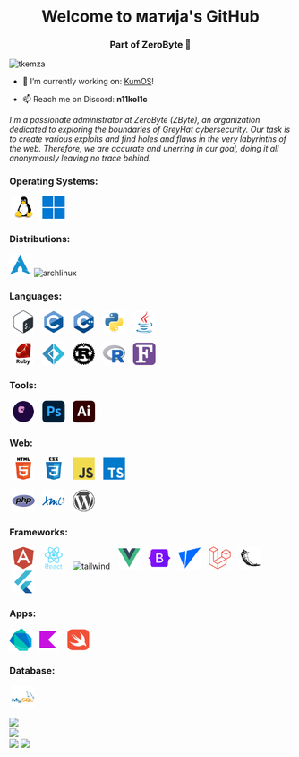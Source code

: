 <h1 align="center">Welcome to матија's GitHub</h1>
<h3 align="center">Part of ZeroByte 🩶</h3>

<p align="left"> <img src="https://komarev.com/ghpvc/?username=tkemza&label=Profile%20views&color=0e75b6&style=flat" alt="tkemza" /> </p>

- 🔭 I’m currently working on: [KumOS](https://github.com/TodorW/ZephyrOS)!

- 📫 Reach me on Discord: **n11kol1c**

<p>
    <i>I'm a passionate administrator at ZeroByte (ZByte), an organization dedicated to exploring the boundaries of GreyHat cybersecurity. Our task is to create various exploits and find holes and flaws in the very labyrinths of the web. Therefore, we are accurate and unerring in our goal, doing it all anonymously leaving no trace behind.
</i>
<h3>Operating Systems: </h3>
<p>
    <img src="https://raw.githubusercontent.com/devicons/devicon/master/icons/linux/linux-original.svg" alt="linux" width="40" height="40" hspace="5" />
    <img src="https://raw.githubusercontent.com/devicons/devicon/master/icons/windows11/windows11-original.svg" alt="windows" width="40" height="40" hspace="5" />
</p>

<h3>Distributions:</h3>
    <img src="https://raw.githubusercontent.com/devicons/devicon/master/icons/archlinux/archlinux-original.svg" alt="archlinux"   width="40" height="40" />
    <img src="https://smartechmolabs.com/wp-content/uploads/2024/08/kalilinux.svg" alt="archlinux"   width="40" height="40" />
<p>

<h3>Languages:</h3>
<p>
    <img src="https://raw.githubusercontent.com/devicons/devicon/master/icons/bash/bash-original.svg" alt="bash" width="40" height="40" hspace="5" />
    <img src="https://raw.githubusercontent.com/devicons/devicon/master/icons/c/c-original.svg" alt="c" width="40" height="40" hspace="5" />
    <img src="https://raw.githubusercontent.com/devicons/devicon/master/icons/cplusplus/cplusplus-original.svg"alt="cplusplus" width="40" height="40" hspace="5" /> 
    <img src="https://raw.githubusercontent.com/devicons/devicon/master/icons/python/python-original.svg"alt="python" width="40" height="40" hspace="5" />
    <img src="https://raw.githubusercontent.com/devicons/devicon/master/icons/java/java-original.svg" alt="java"width="40" height="40" hspace="5" />
</p>
<p>
        <img src="https://raw.githubusercontent.com/devicons/devicon/master/icons/ruby/ruby-original-wordmark.svg" alt="ruby" width="40" height="40" hspace="5" />
        <img src="https://raw.githubusercontent.com/devicons/devicon/master/icons/fsharp/fsharp-original.svg" alt="fsharp" width="40" height="40" hspace="5" />
        <img src="https://raw.githubusercontent.com/devicons/devicon/master/icons/rust/rust-original.svg" alt="rust" width="40" height="40" hspace="5" /> 
        <img src="https://raw.githubusercontent.com/devicons/devicon/master/icons/r/r-original.svg" alt="r" width="40" height="40" hspace="5" /> 
        <img src="https://raw.githubusercontent.com/devicons/devicon/master/icons/fortran/fortran-original.svg"alt="fortran" width="40"  height="40" hspace="5" />
</p>

<h3>Tools:</h3>
<p>
    <img src="https://raw.githubusercontent.com/devicons/devicon/master/icons/aftereffects/aftereffects-original.svg" alt="aftereffects"    width="40" height="40" hspace="5" /> 
    <img src="https://raw.githubusercontent.com/devicons/devicon/master/icons/photoshop/photoshop-original.svg" alt="photoshop" width="40"  height="40" hspace="5" /> 
    <img src="https://raw.githubusercontent.com/devicons/devicon/master/icons/illustrator/illustrator-plain.svg" alt="illustrator" width="40"   height="40" hspace="5" />
</p>

<h3>Web:</h3>
<p>
    <img src="https://raw.githubusercontent.com/devicons/devicon/master/icons/html5/html5-original-wordmark.svg" alt="html5" width="40"     height="40" hspace="5" />
        <img src="https://raw.githubusercontent.com/devicons/devicon/master/icons/css3/css3-original-wordmark.svg" alt="css3" width="40" height="40" hspace="5" />
        <img src="https://raw.githubusercontent.com/devicons/devicon/master/icons/javascript/javascript-original.svg" alt="javascript" width="40"   height="40" hspace="5" />
        <img src="https://raw.githubusercontent.com/devicons/devicon/master/icons/typescript/typescript-plain.svg" alt="typescript" width="40" height="40" hspace="5" />
</p>
<p>
    <img src="https://raw.githubusercontent.com/devicons/devicon/master/icons/php/php-original.svg" alt="php" width="40" height="40" hspace="5" />   
    <img src="https://raw.githubusercontent.com/devicons/devicon/master/icons/xml/xml-plain.svg" alt="xml" width="40" height="40" hspace="5" />
    <img src="https://raw.githubusercontent.com/devicons/devicon/master/icons/wordpress/wordpress-plain.svg" alt="wordpress" width="40" height="40" hspace="5" />
</p>

<h3>Frameworks:</h3>
<p>
    <img src="https://raw.githubusercontent.com/devicons/devicon/master/icons/angularjs/angularjs-plain.svg" alt="angularjs" width="40" height="40" hspace="5" />
    <img src="https://raw.githubusercontent.com/devicons/devicon/master/icons/react/react-original-wordmark.svg" alt="react" width="40" height="40" hspace="5" />
    <img src="https://www.vectorlogo.zone/logos/tailwindcss/tailwindcss-icon.svg" alt="tailwind" width="40" height="40" hspace="5" />
    <img src="https://raw.githubusercontent.com/devicons/devicon/master/icons/vuejs/vuejs-original.svg" alt="vuejs" width="40" height="40" hspace="5" />
    <img src="https://raw.githubusercontent.com/devicons/devicon/master/icons/bootstrap/bootstrap-original.svg" alt="bootstrap" width="40" height="40" hspace="5" />
    <img src="https://raw.githubusercontent.com/devicons/devicon/master/icons/vite/vite-original.svg" alt="vite" width="40" height="40" hspace="5" />
    <img src="https://raw.githubusercontent.com/devicons/devicon/master/icons/laravel/laravel-original.svg" alt="laravel" width="40" height="40" hspace="5" />
    <img src="https://raw.githubusercontent.com/devicons/devicon/master/icons/flask/flask-original.svg" alt="flask" width="40" height="40" hspace="5" />
    <img src="https://raw.githubusercontent.com/devicons/devicon/master/icons/flutter/flutter-original.svg" alt="flutter" width="40" height="40" hspace="5" />
</p>

<h3>Apps:</h3>
<p>
    <img src="https://raw.githubusercontent.com/devicons/devicon/master/icons/dart/dart-original.svg" alt="dart"   width="40" height="40" />
    <img src="https://raw.githubusercontent.com/devicons/devicon/master/icons/kotlin/kotlin-plain.svg" alt="kotlin" width="40" height="40" hspace="5" />
    <img src="https://raw.githubusercontent.com/devicons/devicon/master/icons/swift/swift-original.svg" alt="swift" width="40" height="40" hspace="5" />
</p>

<h3>Database: </h3>
<p>
    <img src="https://raw.githubusercontent.com/devicons/devicon/master/icons/mysql/mysql-original-wordmark.svg"alt="mysql" width="40"  height="40" hspace="5" />
</p>

![](https://github-readme-stats.vercel.app/api?username=n11kol11c&theme=dark&hide_border=false&include_all_commits=false&count_private=false)<br/>
![](https://nirzak-streak-stats.vercel.app/?user=n11kol11c&theme=dark&hide_border=false)<br/>
![](https://github-readme-stats.vercel.app/api/top-langs/?username=n11kol11c&theme=dark&hide_border=false&include_all_commits=false&count_private=false&layout=compact)
[![](https://visitcount.itsvg.in/api?id=n11kol11c&icon=0&color=0)](https://visitcount.itsvg.in)
